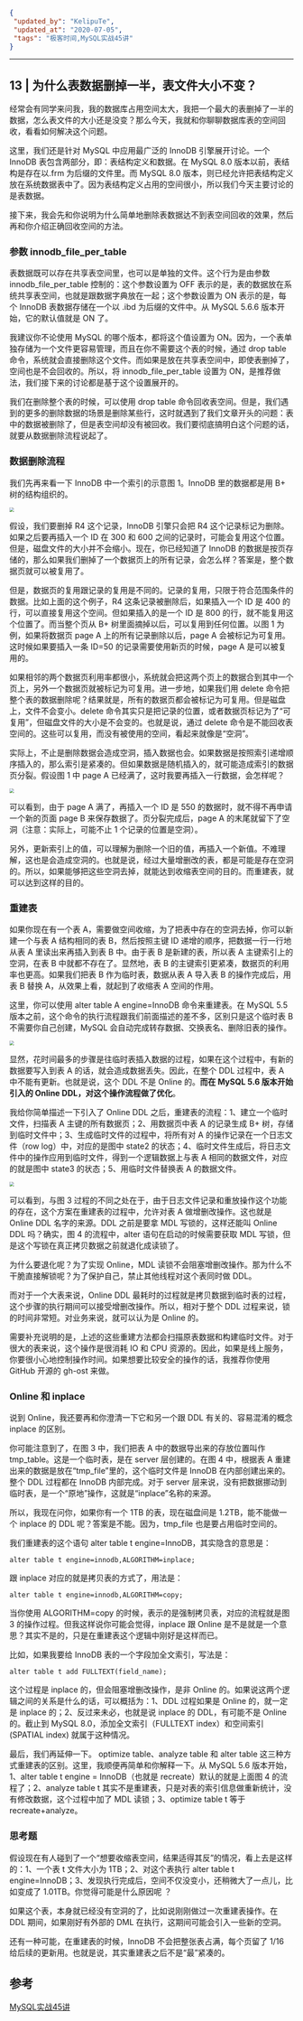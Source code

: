 ```json
{
 "updated_by": "KelipuTe",
 "updated_at": "2020-07-05",
 "tags": "极客时间,MySQL实战45讲"
}
```

---

## 13 | 为什么表数据删掉一半，表文件大小不变？

经常会有同学来问我，我的数据库占用空间太大，我把一个最大的表删掉了一半的数据，怎么表文件的大小还是没变？那么今天，我就和你聊聊数据库表的空间回收，看看如何解决这个问题。

这里，我们还是针对 MySQL 中应用最广泛的  InnoDB 引擎展开讨论。一个 InnoDB 表包含两部分，即：表结构定义和数据。在 MySQL 8.0 版本以前，表结构是存在以.frm  为后缀的文件里。而 MySQL 8.0  版本，则已经允许把表结构定义放在系统数据表中了。因为表结构定义占用的空间很小，所以我们今天主要讨论的是表数据。

接下来，我会先和你说明为什么简单地删除表数据达不到表空间回收的效果，然后再和你介绍正确回收空间的方法。

### 参数 innodb_file_per_table

表数据既可以存在共享表空间里，也可以是单独的文件。这个行为是由参数 innodb_file_per_table 控制的：这个参数设置为 OFF  表示的是，表的数据放在系统共享表空间，也就是跟数据字典放在一起；这个参数设置为 ON 表示的是，每个 InnoDB 表数据存储在一个以 .ibd 为后缀的文件中。从 MySQL 5.6.6 版本开始，它的默认值就是 ON 了。

我建议你不论使用 MySQL 的哪个版本，都将这个值设置为 ON。因为，一个表单独存储为一个文件更容易管理，而且在你不需要这个表的时候，通过 drop table 命令，系统就会直接删除这个文件。而如果是放在共享表空间中，即使表删掉了，空间也是不会回收的。所以，将 innodb_file_per_table 设置为 ON，是推荐做法，我们接下来的讨论都是基于这个设置展开的。

我们在删除整个表的时候，可以使用 drop table 命令回收表空间。但是，我们遇到的更多的删除数据的场景是删除某些行，这时就遇到了我们文章开头的问题：表中的数据被删除了，但是表空间却没有被回收。我们要彻底搞明白这个问题的话，就要从数据删除流程说起了。

### 数据删除流程

我们先再来看一下 InnoDB 中一个索引的示意图 1。InnoDB 里的数据都是用 B+ 树的结构组织的。

<img src="../Image/13-MySQLSZ45J_img01.png" style="zoom:50%;" />

假设，我们要删掉 R4 这个记录，InnoDB  引擎只会把 R4 这个记录标记为删除。如果之后要再插入一个 ID 在 300 和 600  之间的记录时，可能会复用这个位置。但是，磁盘文件的大小并不会缩小。现在，你已经知道了 InnoDB  的数据是按页存储的，那么如果我们删掉了一个数据页上的所有记录，会怎么样？答案是，整个数据页就可以被复用了。

但是，数据页的复用跟记录的复用是不同的。记录的复用，只限于符合范围条件的数据。比如上面的这个例子，R4 这条记录被删除后，如果插入一个 ID 是 400 的行，可以直接复用这个空间。但如果插入的是一个 ID 是 800 的行，就不能复用这个位置了。而当整个页从 B+ 树里面摘掉以后，可以复用到任何位置。以图 1 为例，如果将数据页 page A 上的所有记录删除以后，page A 会被标记为可复用。这时候如果要插入一条 ID=50 的记录需要使用新页的时候，page A 是可以被复用的。

如果相邻的两个数据页利用率都很小，系统就会把这两个页上的数据合到其中一个页上，另外一个数据页就被标记为可复用。进一步地，如果我们用 delete 命令把整个表的数据删除呢？结果就是，所有的数据页都会被标记为可复用。但是磁盘上，文件不会变小。delete 命令其实只是把记录的位置，或者数据页标记为了“可复用”，但磁盘文件的大小是不会变的。也就是说，通过 delete 命令是不能回收表空间的。这些可以复用，而没有被使用的空间，看起来就像是“空洞”。

实际上，不止是删除数据会造成空洞，插入数据也会。如果数据是按照索引递增顺序插入的，那么索引是紧凑的。但如果数据是随机插入的，就可能造成索引的数据页分裂。假设图 1 中 page A 已经满了，这时我要再插入一行数据，会怎样呢？

<img src="../Image/13-MySQLSZ45J_img02.png" style="zoom:50%;" />

可以看到，由于 page A 满了，再插入一个 ID 是 550 的数据时，就不得不再申请一个新的页面 page B 来保存数据了。页分裂完成后，page A 的末尾就留下了空洞（注意：实际上，可能不止 1 个记录的位置是空洞）。

另外，更新索引上的值，可以理解为删除一个旧的值，再插入一个新值。不难理解，这也是会造成空洞的。也就是说，经过大量增删改的表，都是可能是存在空洞的。所以，如果能够把这些空洞去掉，就能达到收缩表空间的目的。而重建表，就可以达到这样的目的。

### 重建表

如果你现在有一个表 A，需要做空间收缩，为了把表中存在的空洞去掉，你可以新建一个与表 A 结构相同的表 B，然后按照主键 ID 递增的顺序，把数据一行一行地从表 A 里读出来再插入到表 B 中。由于表 B 是新建的表，所以表 A 主键索引上的空洞，在表 B  中就都不存在了。显然地，表 B 的主键索引更紧凑，数据页的利用率也更高。如果我们把表 B 作为临时表，数据从表 A 导入表 B  的操作完成后，用表 B 替换 A，从效果上看，就起到了收缩表 A 空间的作用。

这里，你可以使用 alter table A  engine=InnoDB 命令来重建表。在 MySQL 5.5 版本之前，这个命令的执行流程跟我们前面描述的差不多，区别只是这个临时表 B  不需要你自己创建，MySQL 会自动完成转存数据、交换表名、删除旧表的操作。

<img src="../Image/13-MySQLSZ45J_img03.png" style="zoom:50%;" />

显然，花时间最多的步骤是往临时表插入数据的过程，如果在这个过程中，有新的数据要写入到表 A 的话，就会造成数据丢失。因此，在整个 DDL 过程中，表 A 中不能有更新。也就是说，这个 DDL 不是 Online 的。**而在  MySQL 5.6 版本开始引入的 Online DDL，对这个操作流程做了优化**。

我给你简单描述一下引入了 Online DDL  之后，重建表的流程：1、建立一个临时文件，扫描表 A 主键的所有数据页；2、用数据页中表 A 的记录生成 B+  树，存储到临时文件中；3、生成临时文件的过程中，将所有对 A 的操作记录在一个日志文件（row log）中，对应的是图中 state2  的状态；4、临时文件生成后，将日志文件中的操作应用到临时文件，得到一个逻辑数据上与表 A 相同的数据文件，对应的就是图中 state3  的状态；5、用临时文件替换表 A 的数据文件。

<img src="../Image/13-MySQLSZ45J_img04.png" style="zoom:50%;" />

可以看到，与图 3 过程的不同之处在于，由于日志文件记录和重放操作这个功能的存在，这个方案在重建表的过程中，允许对表 A 做增删改操作。这也就是 Online DDL 名字的来源。DDL 之前是要拿 MDL 写锁的，这样还能叫 Online DDL 吗？确实，图 4 的流程中，alter 语句在启动的时候需要获取 MDL 写锁，但是这个写锁在真正拷贝数据之前就退化成读锁了。

为什么要退化呢？为了实现 Online，MDL 读锁不会阻塞增删改操作。那为什么不干脆直接解锁呢？为了保护自己，禁止其他线程对这个表同时做 DDL。

而对于一个大表来说，Online DDL 最耗时的过程就是拷贝数据到临时表的过程，这个步骤的执行期间可以接受增删改操作。所以，相对于整个 DDL 过程来说，锁的时间非常短。对业务来说，就可以认为是 Online 的。

需要补充说明的是，上述的这些重建方法都会扫描原表数据和构建临时文件。对于很大的表来说，这个操作是很消耗 IO 和 CPU 资源的。因此，如果是线上服务，你要很小心地控制操作时间。如果想要比较安全的操作的话，我推荐你使用 GitHub 开源的  gh-ost 来做。

### Online 和 inplace

说到 Online，我还要再和你澄清一下它和另一个跟 DDL 有关的、容易混淆的概念 inplace 的区别。

你可能注意到了，在图 3 中，我们把表 A  中的数据导出来的存放位置叫作 tmp_table。这是一个临时表，是在 server 层创建的。在图 4 中，根据表 A  重建出来的数据是放在“tmp_file”里的，这个临时文件是 InnoDB 在内部创建出来的。整个 DDL 过程都在 InnoDB  内部完成。对于 server 层来说，没有把数据挪动到临时表，是一个“原地”操作，这就是“inplace”名称的来源。

所以，我现在问你，如果你有一个 1TB 的表，现在磁盘间是 1.2TB，能不能做一个 inplace 的 DDL 呢？答案是不能。因为，tmp_file 也是要占用临时空间的。

我们重建表的这个语句 alter table t engine=InnoDB，其实隐含的意思是：

```mysql
alter table t engine=innodb,ALGORITHM=inplace;
```

跟 inplace 对应的就是拷贝表的方式了，用法是：

```mysql
alter table t engine=innodb,ALGORITHM=copy;
```

当你使用 ALGORITHM=copy 的时候，表示的是强制拷贝表，对应的流程就是图 3 的操作过程。但我这样说你可能会觉得，inplace 跟 Online 是不是就是一个意思？其实不是的，只是在重建表这个逻辑中刚好是这样而已。

比如，如果我要给 InnoDB 表的一个字段加全文索引，写法是：

```mysql
alter table t add FULLTEXT(field_name);
```

这个过程是 inplace  的，但会阻塞增删改操作，是非 Online 的。如果说这两个逻辑之间的关系是什么的话，可以概括为：1、DDL 过程如果是 Online 的，就一定是 inplace 的；2、反过来未必，也就是说 inplace 的 DDL，有可能不是 Online 的。截止到 MySQL  8.0，添加全文索引（FULLTEXT index）和空间索引 (SPATIAL index) 就属于这种情况。

最后，我们再延伸一下。 optimize table、analyze  table 和 alter table 这三种方式重建表的区别。这里，我顺便再简单和你解释一下。从 MySQL 5.6 版本开始，1、alter  table t engine = InnoDB（也就是 recreate）默认的就是上面图 4 的流程了；2、analyze table t  其实不是重建表，只是对表的索引信息做重新统计，没有修改数据，这个过程中加了 MDL 读锁；3、optimize table t 等于  recreate+analyze。

### 思考题

假设现在有人碰到了一个“想要收缩表空间，结果适得其反”的情况，看上去是这样的：1、一个表 t 文件大小为 1TB；2、对这个表执行 alter table t  engine=InnoDB；3、发现执行完成后，空间不仅没变小，还稍微大了一点儿，比如变成了 1.01TB。你觉得可能是什么原因呢 ？

如果这个表，本身就已经没有空洞的了，比如说刚刚做过一次重建表操作。在 DDL 期间，如果刚好有外部的 DML 在执行，这期间可能会引入一些新的空洞。

还有一种可能，在重建表的时候，InnoDB 不会把整张表占满，每个页留了 1/16 给后续的更新用。也就是说，其实重建表之后不是“最”紧凑的。

## 参考

[MySQL实战45讲](https://time.geekbang.org/column/intro/139)

